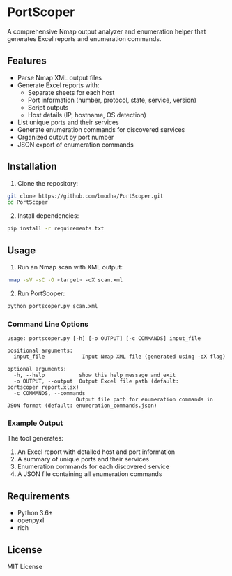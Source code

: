 # PortScoper

A comprehensive Nmap output analyzer and enumeration helper that generates Excel reports and enumeration commands.

## Features

- Parse Nmap XML output files
- Generate Excel reports with:
  - Separate sheets for each host
  - Port information (number, protocol, state, service, version)
  - Script outputs
  - Host details (IP, hostname, OS detection)
- List unique ports and their services
- Generate enumeration commands for discovered services
- Organized output by port number
- JSON export of enumeration commands

## Installation

1. Clone the repository:
```bash
git clone https://github.com/bmodha/PortScoper.git
cd PortScoper
```

2. Install dependencies:
```bash
pip install -r requirements.txt
```

## Usage

1. Run an Nmap scan with XML output:
```bash
nmap -sV -sC -O <target> -oX scan.xml
```

2. Run PortScoper:
```bash
python portscoper.py scan.xml
```

### Command Line Options

```
usage: portscoper.py [-h] [-o OUTPUT] [-c COMMANDS] input_file

positional arguments:
  input_file            Input Nmap XML file (generated using -oX flag)

optional arguments:
  -h, --help           show this help message and exit
  -o OUTPUT, --output  Output Excel file path (default: portscoper_report.xlsx)
  -c COMMANDS, --commands
                      Output file path for enumeration commands in JSON format (default: enumeration_commands.json)
```

### Example Output

The tool generates:
1. An Excel report with detailed host and port information
2. A summary of unique ports and their services
3. Enumeration commands for each discovered service
4. A JSON file containing all enumeration commands

## Requirements

- Python 3.6+
- openpyxl
- rich

## License

MIT License